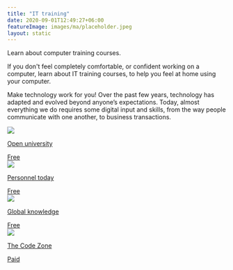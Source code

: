 ```yaml
---
title: "IT training"
date: 2020-09-01T12:49:27+06:00
featureImage: images/ma/placeholder.jpeg
layout: static
---
```


Learn about computer training courses.

If you don't feel completely comfortable, or confident working on a computer, learn about IT training courses, to help you feel at home using your computer.

Make technology work for you! Over the past few years, technology has adapted and evolved beyond anyone’s expectations. Today, almost everything we do requires some digital input and skills, from the way people communicate with one another, to business transactions.

<a class="ma-link" href="https://www.open.edu/openlearn/digital-computing/introducing-computing-and-it/content-section-0?active-tab=description-tab"><div class="ma-card ma-card-Learning"><div class="ma-icon"><img src ="/images/icon-check.png"/></div><div class="ma-name"><p>Open university</p></div><div class="ma-paid-text"><span>Free</span></div></div></a><a class="ma-link" href="https://www.personneltoday.com/hr/why-it-training-is-important/"><div class="ma-card ma-card-Learning"><div class="ma-icon"><img src ="/images/icon-check.png"/></div><div class="ma-name"><p>Personnel today</p></div><div class="ma-paid-text"><span>Free</span></div></div></a><a class="ma-link" href="https://www.globalknowledge.com/us-en/resources/resource-library/articles/the-10-most-important-it-skills-for-2020/"><div class="ma-card ma-card-Learning"><div class="ma-icon"><img src ="/images/icon-check.png"/></div><div class="ma-name"><p>Global knowledge</p></div><div class="ma-paid-text"><span>Free</span></div></div></a><a class="ma-link" href="https://www.awin1.com/cread.php?awinmid=37332&awinaffid=1198638&ued=https%3A%2F%2Fwww.thecodezone.co.uk%2Fgame-dev-club-for-grownups"><div class="ma-card ma-card-Learning"><div class="ma-icon"><img src ="/images/icon-pound.png"/></div><div class="ma-name"><p>The Code Zone</p></div><div class="ma-paid-text"><span>Paid</span></div></div></a>  

<br/><br/>







